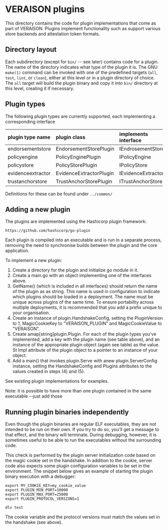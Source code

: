 # VERAISON plugins

This directory contains the code for plugin implementations that come as part
of VERAISON. Plugins implement functionality such as support various store
backends and attestation token formats.

## Directory layout

Each subdirectory (except for `bin/` -- see later) contains code for a plugin.
The name of the directory indicates what type of the plugin it is.  The GNU
`make(1)` command can be invoked with one of the predefined targets (`all`,
`test`, `lint`, or `clean`), either at this level or in a plugin directory of
choice.  The `all` target will build the plugin binary and copy it into `bin/`
directory at this level, creating it if necessary.

## Plugin types

The following plugin types are currently supported, each implementing a
corresponding interface

| plugin type name  | plugin class            | implements interface |
| :---------------- | :---------------------- | :------------------- |
| endorsementstore  | EndorsementStorePlugin  | IEndrosementStore    |
| policyengine      | PolicyEnginePlugin      | IPolicyEngine        |
| policystore       | PolicyStorePlugin       | IPolicyStore         |
| evidenceextractor | EvidenceExtractorPlugin | IEvidenceExtractor   |
| trustanchorstore  | TrustAnchorStorePlugin  | ITrustAnchorStore    |

Definitions for these can be found under `../common/`

## Adding a new plugin

The plugins are implemented using the Hashicorp plugin framework:

    https://github.com/hashicorp/go-plugin

Each plugin is compiled into an executable and is run in a separate process,
removing the need to synchronise builds between the plugin and the core
application.

To implement a new plugin:

1. Create a directory for the plugin and initialize go module in it.
2. Create a main.go with an object implementing one of the interfaces above.
3. GetName() (which is included in all interfaces) should return the name of
   the plugin as as string. This name  is used in configuration to indicate
   which plugins should be loaded in a deployment. The name must be unique
   across plugins of the same time. To ensure portability across multiple
   deployments, it is recommended that you add a prefix unique to your
   organisation.
4. Create an instance of plugin.HandshakeConfig, setting the PluginVersion to
   1, MagicCookieKey to "VERAISON_PLUGIN" and MagicCookieValue to "VERAISON".
5. Create amap[string]plugin.Plugin. For each of the plugin types you've
   implemented, add a key with the plugin name (see table above), and an
   instance of the appropriate plugin object (again see table) as the value.
   St Impl attribute of the plugin object to a pointer to an instance of your
   object.
6. Add a main() that invokes plugin.Serve with anew plugin.ServerConfig
   instance, setting the HandshakeConfig and Plugins attributes to the values
   created in steps (4) and (5).

See existing plugin implementations for examples.


Note: it is possible to have more than one plugin contained in the same
executable --just add those

## Running plugin binaries independently

Even though the plugin binaries are regular ELF executables, they are not
intended to be run on their own. If you try to do so, you'll get a message to
that effect, and the binary will terminate. During debugging, however, it is
sometimes useful to be able to run the executables without the surrounding
code.

This check is performed by the plugin server initialization code based on the
magic cookie set in the handshake. In addition to the cookie, server code also
expects some plugin configuration variables to be set in the environment. The
snippet below gives an example of starting the plugin binary execution with a
debugger:

    export MY_COOKIE_KEY=my_cookie_value
    export PLUGIN_MIN_PORT=10000
    export PLUGIN_MAX_PORT=25000
    export PLUGIN_PROTOCOL_VERSIONS=1

    dlv test

The cookie variable and the protocol versions must match the values set in the
handshake (see above).
